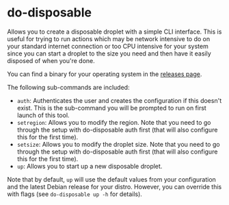 # do-disposable
Allows you to create a disposable droplet with a simple CLI interface. This is useful for trying to run actions which may be network intensive to do on your standard internet connection or too CPU intensive for your system since you can start a droplet to the size you need and then have it easily disposed of when you're done.

You can find a binary for your operating system in the [releases page](https://github.com/JakeMakesStuff/do-disposable/releases).

The following sub-commands are included:
- `auth`: Authenticates the user and creates the configuration if this doesn't exist. This is the sub-command you will be prompted to run on first launch of this tool.
- `setregion`: Allows you to modify the region. Note that you need to go through the setup with do-disposable auth first (that will also configure this for the first time).
- `setsize`: Allows you to modify the droplet size. Note that you need to go through the setup with do-disposable auth first (that will also configure this for the first time).
- `up`: Allows you to start up a new disposable droplet.

Note that by default, `up` will use the default values from your configuration and the latest Debian release for your distro. However, you can override this with flags (see `do-disposable up -h` for details).
